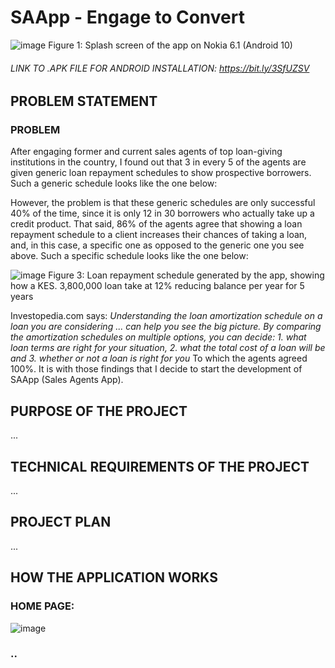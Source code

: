 # SAApp - Engage to Convert
![image](https://user-images.githubusercontent.com/91619206/192979810-d3fe2837-110f-45ed-aeb3-b7648a7d388d.png)
Figure 1: Splash screen of the app on Nokia 6.1 (Android 10)
###### LINK TO .APK FILE FOR ANDROID INSTALLATION: https://bit.ly/3SfUZSV

## PROBLEM STATEMENT
### PROBLEM
After engaging former and current sales agents of top loan-giving institutions in the country, I found out that 3 in every 5 of the agents are given generic loan repayment schedules to show prospective borrowers. Such a generic schedule looks like the one below:


However, the problem is that these generic schedules are only successful 40% of the time, since it is only 12 in 30 borrowers who actually take up a credit product. That said, 86% of the agents agree that showing a loan repayment schedule to a client increases their chances of taking a loan, and, in this case, a specific one as opposed to the generic one you see above. Such a specific schedule looks like the one below:

![image](https://user-images.githubusercontent.com/91619206/193045738-aaa26ba6-6bb5-4fb6-9598-942490e9ea1b.png)
Figure 3: Loan repayment schedule generated by the app, showing how a KES. 3,800,000 loan take at 12% reducing balance per year for 5 years

Investopedia.com says: _Understanding the loan amortization schedule on a loan you are considering ... can help you see the big picture. By comparing the amortization schedules on multiple options, you can decide: 1. what loan terms are right for your situation, 2. what the total cost of a loan will be and 3. whether or not a loan is right for you_
To which the agents agreed 100%. It is with those findings that I decide to start the development of SAApp (Sales Agents App).


## PURPOSE OF THE PROJECT
...

## TECHNICAL REQUIREMENTS OF THE PROJECT
...


## PROJECT PLAN
...

## HOW THE APPLICATION WORKS

### HOME PAGE:
![image](https://user-images.githubusercontent.com/91619206/192981335-584602e2-956d-4a67-9791-18164511de7f.png)

### ..
